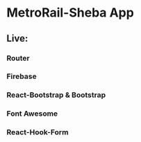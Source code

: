 # MetroRail-Sheba App

## Live:

### Router

### Firebase

### React-Bootstrap & Bootstrap

### Font Awesome

### React-Hook-Form
